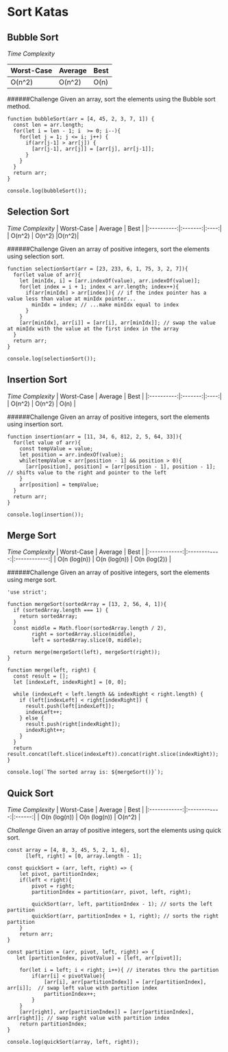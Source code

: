# Sort Katas
## Bubble Sort
*Time Complexity*

Worst-Case | Average | Best
----------|-------|----
O(n^2)   |  O(n^2) | O(n)

######Challenge
Given an array, sort the elements using the Bubble sort method.

```
function bubbleSort(arr = [4, 45, 2, 3, 7, 1]) {
  const len = arr.length;
  for(let i = len - 1; i  >= 0; i--){
    for(let j = 1; j <= i; j++) {        
      if(arr[j-1] > arr[j]) {
        [arr[j-1], arr[j]] = [arr[j], arr[j-1]];
      }
    }
  }
  return arr;
}

console.log(bubbleSort());
```

## Selection Sort
*Time Complexity*
| Worst-Case | Average | Best |
|:----------:|:-------:|:----:|
|   O(n^2)   |  O(n^2) |O(n^2)|

######Challenge
Given an array of positive integers, sort the elements using selection sort.
```
function selectionSort(arr = [23, 233, 6, 1, 75, 3, 2, 7]){
  for(let value of arr){    
    let [minIdx, i] = [arr.indexOf(value), arr.indexOf(value)];    
    for(let index = i + 1; index < arr.length; index++){
      if(arr[minIdx] > arr[index]){ // if the index pointer has a value less than value at minIdx pointer...
        minIdx = index; // ...make minIdx equal to index
      }
    }
    [arr[minIdx], arr[i]] = [arr[i], arr[minIdx]]; // swap the value at mimIdx with the value at the first index in the array   
  }  
  return arr;
}

console.log(selectionSort());
```

## Insertion Sort
*Time Complexity*
| Worst-Case | Average | Best |
|:----------:|:-------:|:----:|
|   O(n^2)   |  O(n^2) | O(n) |

######Challenge
Given an array of positive integers, sort the elements using insertion sort.
```
function insertion(arr = [11, 34, 6, 812, 2, 5, 64, 33]){
  for(let value of arr){
    const tempValue = value;
    let position = arr.indexOf(value);
    while(tempValue < arr[position - 1] && position > 0){
      [arr[position], position] = [arr[position - 1], position - 1]; // shifts value to the right and pointer to the left
    }
    arr[position] = tempValue; 
  }
  return arr;
}

console.log(insertion());
```
## Merge Sort
*Time Complexity*
|  Worst-Case  |   Average    |     Best     |
|:------------:|:------------:|:------------:|
| O(n (log(n)) | O(n (log(n)) | O(n (log(2)) |

######Challenge
Given an array of positive integers, sort the elements using merge sort.
```
'use strict';

function mergeSort(sortedArray = [13, 2, 56, 4, 1]){
  if (sortedArray.length === 1) {
    return sortedArray;
  }
  const middle = Math.floor(sortedArray.length / 2),
        right = sortedArray.slice(middle),
        left = sortedArray.slice(0, middle);
  
  return merge(mergeSort(left), mergeSort(right));
}

function merge(left, right) {
  const result = [];
  let [indexLeft, indexRight] = [0, 0];

  while (indexLeft < left.length && indexRight < right.length) {
    if (left[indexLeft] < right[indexRight]) {
      result.push(left[indexLeft]);
      indexLeft++;
    } else {
      result.push(right[indexRight]);
      indexRight++;
    }
  }
  return result.concat(left.slice(indexLeft)).concat(right.slice(indexRight));
}

console.log(`The sorted array is: ${mergeSort()}`);
```

## Quick Sort
*Time Complexity*
|  Worst-Case  |   Average    |  Best  |
|:------------:|:------------:|:------:|
| O(n (log(n)) | O(n (log(n)) | O(n^2) |

*Challenge*
Given an array of positive integers, sort the elements using quick sort.
```
const array = [4, 8, 3, 45, 5, 2, 1, 6],
      [left, right] = [0, array.length - 1];
    
const quickSort = (arr, left, right) => {
    let pivot, partitionIndex;
    if(left < right){
        pivot = right;
        partitionIndex = partition(arr, pivot, left, right);

        quickSort(arr, left, partitionIndex - 1); // sorts the left partition
        quickSort(arr, partitionIndex + 1, right); // sorts the right partition
    }
    return arr;
}

const partition = (arr, pivot, left, right) => {
   let [partitionIndex, pivotValue] = [left, arr[pivot]];
    
    for(let i = left; i < right; i++){ // iterates thru the partition
        if(arr[i] < pivotValue){
            [arr[i], arr[partitionIndex]] = [arr[partitionIndex], arr[i]];  // swap left value with partition index
            partitionIndex++;
        }
    }
    [arr[right], arr[partitionIndex]] = [arr[partitionIndex], arr[right]]; // swap right value with partition index
    return partitionIndex;
}

console.log(quickSort(array, left, right));
```
